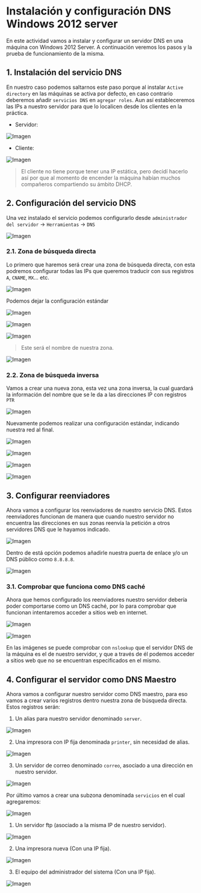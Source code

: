 # Instalación y configuración DNS Windows 2012 server

En este actividad vamos a instalar y configurar un servidor DNS en una máquina con Windows 2012 Server. A continuación veremos los pasos y la prueba de funcionamiento de la misma.

## 1. Instalación del servicio DNS

En nuestro caso podemos saltarnos este paso porque al instalar `Active directory` en las máquinas se activa por defecto, en caso contrario deberemos añadir `servicios DNS` en `agregar roles`. Aun así estableceremos las IPs a nuestro servidor para que lo localicen desde los clientes en la práctica.

- Servidor:

![Imagen](img/01.png)

- Cliente:

![Imagen](img/02.png)

> El cliente no tiene porque tener una IP estática, pero decidí hacerlo así por que al momento de encender la máquina habían muchos compañeros compartiendo su ámbito DHCP.

## 2. Configuración del servicio DNS

Una vez instalado el servicio podemos configurarlo desde `administrador del servidor` -> `Herramientas` -> `DNS`

![Imagen](img/03.png)

### 2.1. Zona de búsqueda directa

Lo primero que haremos será crear una zona de búsqueda directa, con esta podremos configurar todas las IPs que queremos traducir con sus registros `A`, `CNAME`, `MX`... etc.

![Imagen](img/04.png)

Podemos dejar la configuración estándar

![Imagen](img/05.png)

![Imagen](img/06.png)

![Imagen](img/07.png)

> Este será el nombre de nuestra zona.

![Imagen](img/08.png)

### 2.2. Zona de búsqueda inversa

Vamos a crear una nueva zona, esta vez una zona inversa, la cual guardará la información del nombre que se le da a las direcciones IP con registros `PTR`

![Imagen](img/09.png)

Nuevamente podemos realizar una configuración estándar, indicando nuestra red al final.

![Imagen](img/10.png)

![Imagen](img/11.png)

![Imagen](img/12.png)

![Imagen](img/13.png)

## 3. Configurar reenviadores

Ahora vamos a configurar los reenviadores de nuestro servicio DNS. Estos reenviadores funcionan de manera que cuando nuestro servidor no encuentra las direcciones en sus zonas reenvía la petición a otros servidores DNS que le hayamos indicado.

![Imagen](img/14.png)

Dentro de está opción podemos añadirle nuestra puerta de enlace y/o un DNS público como `8.8.8.8`.

![Imagen](img/15.png)

### 3.1. Comprobar que funciona como DNS caché

Ahora que hemos configurado los reenviadores nuestro servidor debería poder comportarse como un DNS caché, por lo para comprobar que funcionan intentaremos acceder a sitios web en internet.

![Imagen](img/18.png)

![Imagen](img/19.png)

En las imágenes se puede comprobar con `nslookup` que el servidor DNS de la máquina es el de nuestro servidor, y que a través de él podemos acceder a sitios web que no se encuentran especificados en el mismo.

## 4. Configurar el servidor como DNS Maestro

Ahora vamos a configurar nuestro servidor como DNS maestro, para eso vamos a crear varios registros dentro nuestra zona de búsqueda directa. Estos registros serán:

1. Un alias para nuestro servidor denominado `server`.

![Imagen](img/.png)

2. Una impresora con IP fija denominada `printer`, sin necesidad de alias.

![Imagen](img/.png)

3. Un servidor de correo denominado `correo`, asociado a una dirección en nuestro servidor.

![Imagen](img/.png)

Por último vamos a crear una subzona denominada `servicios` en el cual agregaremos:

![Imagen](img/.png)

1. Un servidor ftp (asociado a la misma IP de nuestro servidor).

![Imagen](img/.png)

2. Una impresora nueva (Con una IP fija).

![Imagen](img/.png)

3. El equipo del administrador del sistema (Con una IP fija).

![Imagen](img/.png)
